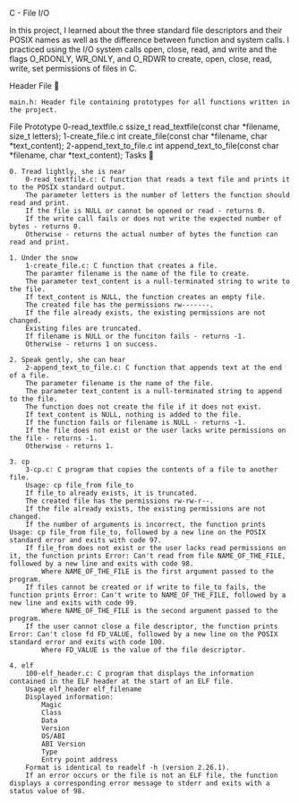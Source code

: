 C - File I/O

In this project, I learned about the three standard file descriptors and their POSIX names as well as the difference between function and system calls. I practiced using the I/O system calls open, close, read, and write and the flags O_RDONLY, WR_ONLY, and O_RDWR to create, open, close, read, write, set permissions of files in C.

Header File 📁

    main.h: Header file containing prototypes for all functions written in the project.

File 	Prototype
0-read_textfile.c 	ssize_t read_textfile(const char *filename, size_t letters);
1-create_file.c 	int create_file(const char *filename, char *text_content);
2-append_text_to_file.c 	int append_text_to_file(const char *filename, char *text_content);
Tasks 📃

    0. Tread lightly, she is near
        0-read_textfile.c: C function that reads a text file and prints it to the POSIX standard output.
        The parameter letters is the number of letters the function should read and print.
        If the file is NULL or cannot be opened or read - returns 0.
        If the write call fails or does not write the expected number of bytes - returns 0.
        Otherwise - returns the actual number of bytes the function can read and print.

    1. Under the snow
        1-create_file.c: C function that creates a file.
        The paramter filename is the name of the file to create.
        The parameter text_content is a null-terminated string to write to the file.
        If text_content is NULL, the function creates an empty file.
        The created file has the permissions rw-------.
        If the file already exists, the existing permissions are not changed.
        Existing files are truncated.
        If filename is NULL or the funciton fails - returns -1.
        Otherwise - returns 1 on success.

    2. Speak gently, she can hear
        2-append_text_to_file.c: C function that appends text at the end of a file.
        The parameter filename is the name of the file.
        The parameter text_content is a null-terminated string to append to the file.
        The function does not create the file if it does not exist.
        If text_content is NULL, nothing is added to the file.
        If the function fails or filename is NULL - returns -1.
        If the file does not exist or the user lacks write permissions on the file - returns -1.
        Otherwise - returns 1.

    3. cp
        3-cp.c: C program that copies the contents of a file to another file.
        Usage: cp file_from file_to
        If file_to already exists, it is truncated.
        The created file has the permissions rw-rw-r--.
        If the file already exists, the existing permissions are not changed.
        If the number of arguments is incorrect, the function prints Usage: cp file_from file_to, followed by a new line on the POSIX standard error and exits with code 97.
        If file_from does not exist or the user lacks read permissions on it, the function prints Error: Can't read from file NAME_OF_THE_FILE, followed by a new line and exits with code 98.
            Where NAME_OF_THE_FILE is the first argument passed to the program.
        If files cannot be created or if write to file_to fails, the function prints Error: Can't write to NAME_OF_THE_FILE, followed by a new line and exits with code 99.
            Where NAME_OF_THE_FILE is the second argument passed to the program.
        If the user cannot close a file descriptor, the function prints Error: Can't close fd FD_VALUE, followed by a new line on the POSIX standard error and exits with code 100.
            Where FD_VALUE is the value of the file descriptor.

    4. elf
        100-elf_header.c: C program that displays the information contained in the ELF header at the start of an ELF file.
        Usage elf_header elf_filename
        Displayed information:
            Magic
            Class
            Data
            Version
            OS/ABI
            ABI Version
            Type
            Entry point address
        Format is identical to readelf -h (version 2.26.1).
        If an error occurs or the file is not an ELF file, the function displays a corresponding error message to stderr and exits with a status value of 98.

